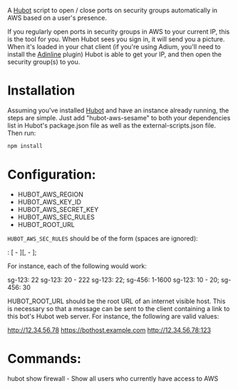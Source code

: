 A [Hubot](https://hubot.github.com/) script to open / close ports on security groups automatically in AWS based on a user's presence.

If you regularly open ports in security groups in AWS to your current IP, this is the tool for you.  When Hubot sees you sign in, it will send you a picture.  When it's loaded in your chat client (if you're using Adium, you'll need to install the [Adinline](http://www.adiumxtras.com/index.php?a=xtras&xtra_id=7926) plugin) Hubot is able to get your IP, and then open the security group(s) to you.

# Installation
Assuming you've installed [Hubot](https://hubot.github.com/) and have an instance already running, the steps are simple.  Just add "hubot-aws-sesame" to both your dependencies list in Hubot's package.json file as well as the external-scripts.json file.  Then run:

```bash
npm install
```

# Configuration:

* HUBOT_AWS_REGION
* HUBOT_AWS_KEY_ID
* HUBOT_AWS_SECRET_KEY
* HUBOT_AWS_SEC_RULES
* HUBOT_ROOT_URL

```HUBOT_AWS_SEC_RULES``` should be of the form (spaces are ignored):

  <sec group id>: <port start>[ - <port end>][, <port start> - <port end>];

For instance, each of the following would work:

  sg-123: 22
  sg-123: 20 - 222
  sg-123: 22; sg-456: 1-1600
  sg-123: 10 - 20; sg-456: 30

HUBOT_ROOT_URL should be the root URL of an internet visible host.  This is necessary so that a message can be sent to the client containing a link to this bot's Hubot web server.  For instance, the following are valid values:

  http://12.34.56.78
  https://bothost.example.com
  http://12.34.56.78:123

# Commands:

  hubot show firewall - Show all users who currently have access to AWS
